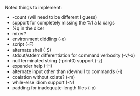 Noted things to implement:
* -count (will need to be different I guess)
* support for completely missing the %1 a la xargs
* %q in the dicer
* mixer?
* environment diddling (-e)
* script (-F)
* alternate shell (-S)
* stdout/stderr differentiation  for command verbosity (-v/-x)
* null terminated string (-print0) support (-z)
* expander help (-H)
* alternate input other than /dev/null to commands (-i)
* coalation without xclate? (-m)
* while-else idiom support (-N)
* padding for inadequate-length files (-p)
